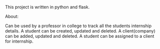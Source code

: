 This project is written in python and flask.

About:

Can be used by a professor in college to track all the students internship details.
A student can be created, updated and deleted.
A client(company) can be added, updated and deleted.
A student can be assigned to a client for internship.
